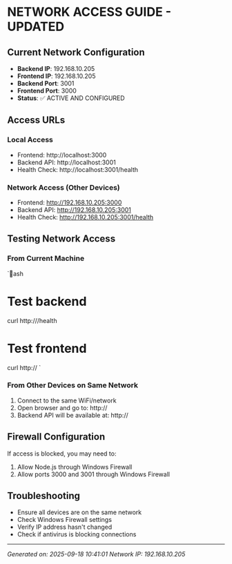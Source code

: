# NETWORK ACCESS GUIDE - UPDATED

## Current Network Configuration
- **Backend IP**: 192.168.10.205
- **Frontend IP**: 192.168.10.205
- **Backend Port**: 3001
- **Frontend Port**: 3000
- **Status**: ✅ ACTIVE AND CONFIGURED

## Access URLs

### Local Access
- Frontend: http://localhost:3000
- Backend API: http://localhost:3001
- Health Check: http://localhost:3001/health

### Network Access (Other Devices)
- Frontend: http://192.168.10.205:3000
- Backend API: http://192.168.10.205:3001
- Health Check: http://192.168.10.205:3001/health

## Testing Network Access

### From Current Machine
`ash
# Test backend
curl http:///health

# Test frontend
curl http://
`

### From Other Devices on Same Network
1. Connect to the same WiFi/network
2. Open browser and go to: http://
3. Backend API will be available at: http://

## Firewall Configuration
If access is blocked, you may need to:
1. Allow Node.js through Windows Firewall
2. Allow ports 3000 and 3001 through Windows Firewall

## Troubleshooting
- Ensure all devices are on the same network
- Check Windows Firewall settings
- Verify IP address hasn't changed
- Check if antivirus is blocking connections

---
*Generated on: 2025-09-18 10:41:01*
*Network IP: 192.168.10.205*
